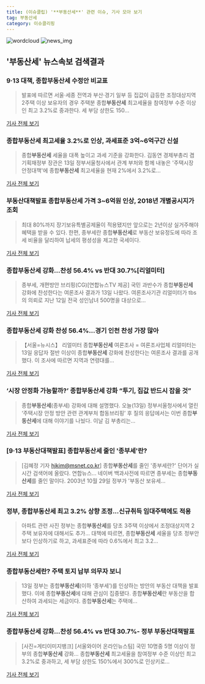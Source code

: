```yaml
---
title: (이슈클립) '**부동산세**' 관련 이슈, 기사 모아 보기
tag: 부동산세
category: 이슈클리핑
---
```

![wordcloud](https://s3.ap-northeast-2.amazonaws.com/lyrics101-wordcloud/2018-09-13-1536827143.png)
![news_img](https://user-images.githubusercontent.com/42597476/44507050-1206f400-a6e4-11e8-8d98-7ffbfebb353f.png)
## **'**부동산세**'** 뉴스속보 검색결과
### 9·13 대책, 종합**부동산세** 수정안 비교표

>발표에 따르면 서울·세종 전역과 부산·경기 일부 등 집값이 급등한 조정대상지역 2주택 이상 보유자의 경우 주택분 종합**부동산세** 최고세율을 참여정부 수준 이상인 최고 3.2%로 중과한다. 세 부담 상한도 150...

<a href="http://news.joins.com/article/olink/22560630" target="_blank">기사 전체 보기</a>

### 종합**부동산세** 최고세율 3.2%로 인상, 과세표준 3억~6억구간 신설

>종합**부동산세** 세율을 대폭 높이고 과세 기준을 강화한다. 김동연 경제부총리 겸 기획재정부 장관은 13일 정부서울청사에서 관계 부처와 함께 내놓은 '주택시장 안정대책'에 종합**부동산세** 최고세율을 현재 2%에서 3.2%로...

<a href="http://www.businesspost.co.kr/BP?command=article_view&num=95954" target="_blank">기사 전체 보기</a>

### 부동산대책발표 종합**부동산세** 가격 3~6억원 인상, 2018년 개별공시지가 조회

>최대 80%까지 장기보유특별공제율이 적용됐지만 앞으로는 2년이상 실거주해야 혜택을 받을 수 있다. 한편, 종부세란 종합**부동산세**로 부동산 보유정도에 따라 조세 비율을 달리하여 납세의 평셩성을 제고한 국세이다.

<a href="http://www.christiantoday.co.kr/news/316014" target="_blank">기사 전체 보기</a>

### 종합**부동산세** 강화…찬성 56.4% vs 반대 30.7%[리얼미터]

>종부세, 개편방안 브리핑(CG)[연합뉴스TV 제공] 국민 과반수가 종합**부동산세** 강화에 찬성한다는 여론조사 결과가 13일 나왔다. 여론조사기관 리얼미터가 tbs의 의뢰로 지난 12일 전국 성인남녀 500명을 대상으로...

<a href="http://app.yonhapnews.co.kr/YNA/Basic/SNS/r.aspx?c=AKR20180913025000001&did=1195m" target="_blank">기사 전체 보기</a>

### 종합**부동산세** 강화 찬성 56.4%...경기 인천 찬성 가장 많아

>【서울=뉴시스】 리얼미터 종합**부동산세** 여론조사 = 여론조사업체 리얼미터는 13일 응답자 절반 이상이 종합**부동산세** 강화에 찬성한다는 여론조사 결과를 공개했다. 이 조사에 따르면 지역과 연령대를...

<a href="http://www.newsis.com/view/?id=NISX20180913_0000417496&cID=10301&pID=10300" target="_blank">기사 전체 보기</a>

### ‘시장 안정화 가능할까?’ 종합**부동산세** 강화 “투기, 집값 반드시 잡을 것”

>종합**부동산세**(종부세) 강화에 대해 설명했다. 오늘(13일) 정부서울청사에서 열린 ‘주택시장 안정 방안 관련 관계부처 합동브리핑’ 후 질의 응답에서는 이번 종합**부동산세**에 대해 이야기를 나눴다. 이날 김 부총리는...

<a href="http://chicnews.mk.co.kr/article.php?aid=1536819658211763018" target="_blank">기사 전체 보기</a>

### [9·13 부동산대책발표] 종합**부동산세** 줄인 '종부세'란?

>[김혜정 기자 hjkim@msnet.co.kr] 종합**부동산세**를 줄인 '종부세란?' 단어가 실시간 검색어에 올랐다. 연합뉴스... 네이버 백과사전에 따르면 종부세는 종합**부동산세**를 줄인 말이다. 2003년 10월 29일 정부가 '부동산 보유세...

<a href="http://news.imaeil.com/Economy/2018091315173013657" target="_blank">기사 전체 보기</a>

### 정부, 종합**부동산세** 최고 3.2% 상향 조정...신규취득 임대주택에도 적용

>아파트 관련 사진 정부는 종합**부동산세**를 당초 3주택 이상에서 조정대상지역 2주택 보유자에 대해서도 추가... 대책에 따르면, 종합**부동산세** 세율을 당초 정부안 보다 인상하기로 하고, 과세표준에 따라 0.6%에서 최고 3.2...

<a href="http://news.bbsi.co.kr/news/articleView.html?idxno=898631" target="_blank">기사 전체 보기</a>

### 종합**부동산세**란? 주택 토지 납부 의무자 보니

>13일 정부는 종합**부동산세**(이하 ‘종부세’)를 인상하는 방안의 부동산 대책을 발표했다. 이에 종합**부동산세**에 대해 관심이 집중됐다. 종합**부동산세**란 부동산을 합산하여 과세되는 세금이다. 종합**부동산세**는 주택에...

<a href="http://www.kookje.co.kr/news2011/asp/newsbody.asp?code=0200&key=20180913.99099005520" target="_blank">기사 전체 보기</a>

### 종합**부동산세** 강화…찬성 56.4% vs 반대 30.7%- 정부 부동산대책발표

>[사진=게티이미지뱅크] [서울와이어 온라인뉴스팀] 국민 10명중 5명 이상이 정부의 종합**부동산세** 강화... 종합**부동산세** 최고세율을 참여정부 수준 이상인 최고 3.2%로 중과하고, 세 부담 상한도 150%에서 300%로 인상키로...

<a href="http://www.seoulwire.com/news/articleView.html?idxno=26363" target="_blank">기사 전체 보기</a>


